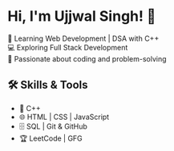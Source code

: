 # Hi, I'm Ujjwal Singh! 👋

🎯 Learning Web Development | DSA with C++  
💻 Exploring Full Stack Development  
🚀 Passionate about coding and problem-solving  

## 🛠 Skills & Tools  
- 🔹 C++ 
- 🌐 HTML | CSS | JavaScript  
- 🗄️ SQL | Git & GitHub  
- 🏆 LeetCode | GFG   


